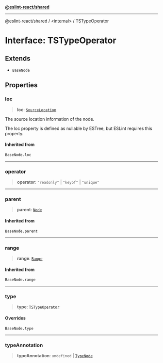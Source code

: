 [**@eslint-react/shared**](../../README.md)

***

[@eslint-react/shared](../../README.md) / [\<internal\>](../README.md) / TSTypeOperator

# Interface: TSTypeOperator

## Extends

- `BaseNode`

## Properties

### loc

> **loc**: [`SourceLocation`](SourceLocation.md)

The source location information of the node.

The loc property is defined as nullable by ESTree, but ESLint requires this property.

#### Inherited from

`BaseNode.loc`

***

### operator

> **operator**: `"readonly"` \| `"keyof"` \| `"unique"`

***

### parent

> **parent**: [`Node`](../type-aliases/Node.md)

#### Inherited from

`BaseNode.parent`

***

### range

> **range**: [`Range`](../type-aliases/Range.md)

#### Inherited from

`BaseNode.range`

***

### type

> **type**: [`TSTypeOperator`](../README.md#tstypeoperator)

#### Overrides

`BaseNode.type`

***

### typeAnnotation

> **typeAnnotation**: `undefined` \| [`TypeNode`](../type-aliases/TypeNode.md)
